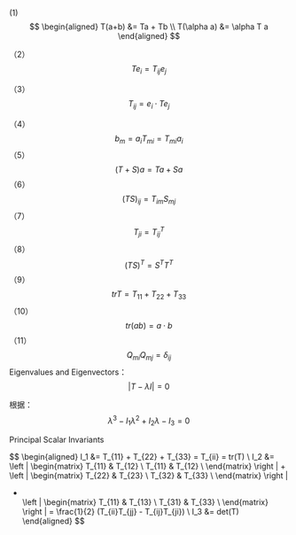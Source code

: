 (1)
$$
\begin{aligned}
	T(a+b) &= Ta + Tb \\
	T(\alpha a) &= \alpha T a
\end{aligned}
$$

（2）
$$
Te_i = T_{ij}e_j
$$

（3）
$$
T_{ij} = e_i \cdot Te_j
$$

（4）
$$
b_m=a_iT_{mi}=T_{mi}a_i
$$
（5）
$$
(T+S)a = Ta + Sa
$$
（6）
$$
(TS)_{ij}=T_{im}S_{mj}
$$
（7）
$$
T_{ji} = T_{ij}^T
$$
（8）
$$
(TS)^T = S^TT^T
$$
（9）
$$
tr T = T_{11} + T_{22} + T_{33}
$$
（10）
$$
tr (ab) = a \cdot b
$$
（11）
$$
Q_{mi}Q_{mj} = \delta_{ij}
$$
Eigenvalues and Eigenvectors：
$$
|T-\lambda I| = 0
$$

根据：
$$
\lambda^3 - I_1\lambda^2 + I_2\lambda - I_3 = 0
$$

Principal Scalar Invariants

$$
\begin{aligned}
I_1 &= T_{11} + T_{22} + T_{33} = T_{ii} = tr(T) \\
I_2 
&= 
\left |
\begin{matrix}
	T_{11} & T_{12} \\
	T_{11} & T_{12} \\
\end{matrix}
\right |
+
\left |
\begin{matrix}
	T_{22} & T_{23} \\
	T_{32} & T_{33} \\
\end{matrix}
\right |
+ \
\left |
\begin{matrix}
	T_{11} & T_{13} \\
	T_{31} & T_{33} \\
\end{matrix}
\right |
=
\frac{1}{2} (T_{ii}T_{jj} - T_{ij}T_{ji}) \\
I_3 &= det(T)
\end{aligned}
$$
